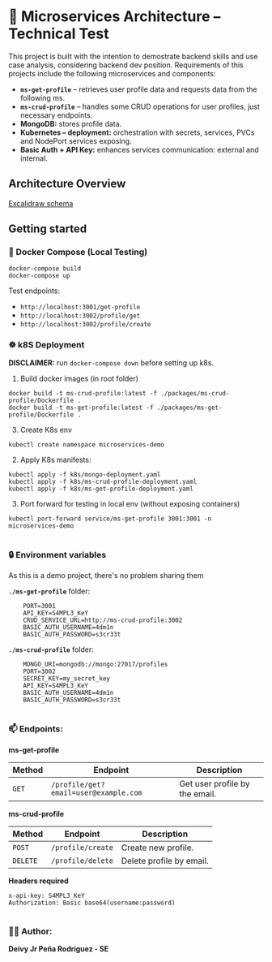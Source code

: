# 🧩 Microservices Architecture – Technical Test
This project is built with the intention to demostrate backend skills and use case analysis, considering backend dev position. Requirements of this projects include the following microservices and components:

* **`ms-get-profile`** – retrieves user profile data and requests data from the following ms.
* **`ms-crud-profile`** – handles some CRUD operations for user profiles, just necessary endpoints.
* **MongoDB:** stores profile data.
* **Kubernetes – deployment:** orchestration with secrets, services, PVCs and NodePort services exposing.
* **Basic Auth + API Key:** enhances services communication: external and internal.



## Architecture Overview

[Excalidraw schema](https://excalidraw.com/#json=G8kxWcoQxnDcuukl1-kls,8I6IFQua0NLk_0uZUFWg1w)


## Getting started


### 🐳 Docker Compose (Local Testing)

```
docker-compose build
docker-compose up
```

Test endpoints:

* `http://localhost:3001/get-profile`
* `http://localhost:3002/profile/get`
* `http://localhost:3002/profile/create`

### ☸️ k8S Deployment
**DISCLAIMER:** run `docker-compose down` before setting up k8s.

1. Build docker images (in root folder)
```
docker build -t ms-crud-profile:latest -f ./packages/ms-crud-profile/Dockerfile .
docker build -t ms-get-profile:latest -f ./packages/ms-get-profile/Dockerfile .
```

3. Create K8s env
```
kubectl create namespace microservices-demo

```

2. Apply K8s manifests:
```
kubectl apply -f k8s/mongo-deployment.yaml
kubectl apply -f k8s/ms-crud-profile-deployment.yaml
kubectl apply -f k8s/ms-get-profile-deployment.yaml
```

3. Port forward for testing in local env (without exposing containers)
```
kubectl port-forward service/ms-get-profile 3001:3001 -n microservices-demo
```



#

### 🔒 Environment variables

As this is a demo project, there's no problem sharing them

**`./ms-get-profile`** folder:

```
    PORT=3001
    API_KEY=S4MPL3_KeY
    CRUD_SERVICE_URL=http://ms-crud-profile:3002
    BASIC_AUTH_USERNAME=4dm1n
    BASIC_AUTH_PASSWORD=s3cr33t
```


**`./ms-crud-profile`** folder:

```
    MONGO_URI=mongodb://mongo:27017/profiles
    PORT=3002
    SECRET_KEY=my_secret_key
    API_KEY=S4MPL3_KeY
    BASIC_AUTH_USERNAME=4dm1n
    BASIC_AUTH_PASSWORD=s3cr33t
```

#

### 📫 Endpoints:
**ms-get-profile**

| Method    | Endpoint |Description
| -------- | ------- | --------
| `GET`  | `/profile/get?email=user@example.com`    | Get user profile by the email.

**ms-crud-profile**

| Method    | Endpoint |Description
| -------- | ------- | --------
| `POST`  | `/profile/create`    | Create new profile.
| `DELETE`  | `/profile/delete`    | Delete profile by email.


**Headers required**
```
x-api-key: S4MPL3_KeY
Authorization: Basic base64(username:password)
```

#
### 👨‍💻 Author:

**Deivy Jr Peña Rodríguez - SE**